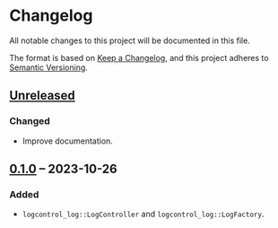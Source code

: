 # Changelog

All notable changes to this project will be documented in this file.

The format is based on [Keep a Changelog](https://keepachangelog.com/en/1.0.0/),
and this project adheres to [Semantic Versioning](https://semver.org/spec/v2.0.0.html).

## [Unreleased]

### Changed
- Improve documentation.

## [0.1.0] – 2023-10-26

### Added

- `logcontrol_log::LogController` and `logcontrol_log::LogFactory`.

[Unreleased]: https://github.com/swsnr/logcontrol.rs/compare/logcontrol-log-v0.1.0...HEAD
[0.1.0]: https://github.com/swsnr/logcontrol.rs/releases/tag/logcontrol-log-v0.1.0
